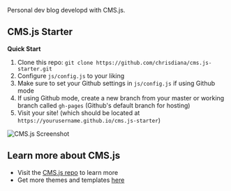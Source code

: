 Personal dev blog developd with CMS.js.

## CMS.js Starter

**Quick Start**

1. Clone this repo: `git clone https://github.com/chrisdiana/cms.js-starter.git`
2. Configure `js/config.js` to your liking
3. Make sure to set your Github settings in `js/config.js` if using Github mode
4. If using Github mode, create a new branch from your master or working branch called `gh-pages` (Github's default branch for hosting)
5. Visit your site! (which should be located at `https://yourusername.github.io/cms.js-starter`)

![CMS.js Screenshot](https://raw.githubusercontent.com/chrisdiana/cms.js/gh-pages/img/screenshot.png)

## Learn more about CMS.js

- Visit the [CMS.js repo](https://github.com/chrisdiana/cms.js) to learn more
- Get more themes and templates [here](https://chrisdiana.github.io/cms.js-themes)
